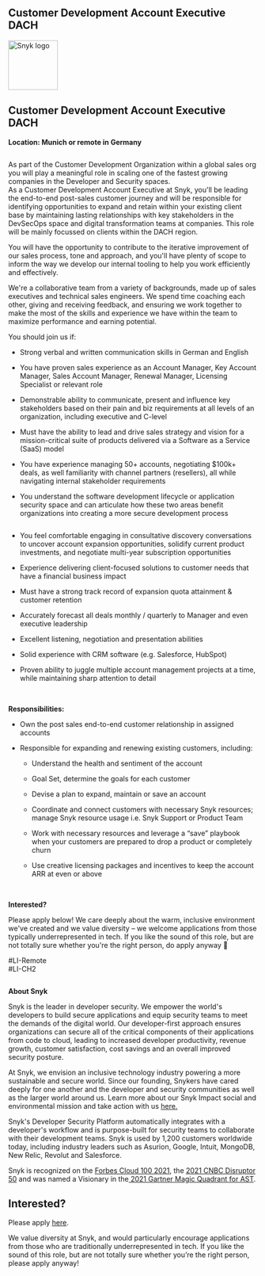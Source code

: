 Customer Development Account Executive DACH
---

<img src="https://res.cloudinary.com/snyk/image/upload/v1537345894/press-kit/brand/logo-black.png" width="100" alt="Snyk logo" />

<div class="page">
<div class="section">
<div class="layoutArea">
<div class="column">
<div class="page">
<div class="section">
<div class="layoutArea">
<div class="column">
<h2><strong>Customer Development Account Executive DACH</strong></h2>
<p><strong>Location: Munich or remote in Germany</strong></p>
</div>
</div>
</div>
</div>
<p>As part of the Customer Development Organization within a global sales org you will play a meaningful role in scaling one of the fastest growing companies in the Developer and Security spaces. <br>As a Customer Development Account Executive at Snyk, you'll be leading the end-to-end post-sales customer journey and will be responsible for identifying opportunities to expand and retain within your existing client base by maintaining lasting relationships with key stakeholders in the DevSecOps space and digital transformation teams at companies. This role will be mainly focussed on clients within the DACH region.</p>
<p>You will have the opportunity to contribute to the iterative improvement of our sales process, tone and approach, and you'll have plenty of scope to inform the way we develop our internal tooling to help you work efficiently and effectively.</p>
<p>We're a collaborative team from a variety of backgrounds, made up of sales executives and technical sales engineers. We spend time coaching each other, giving and receiving feedback, and ensuring we work together to make the most of the skills and experience we have within the team to maximize performance and earning potential.</p>
<p>You should join us if:</p>
<ul>
<li>Strong verbal and written communication skills in German and English&nbsp;</li>
</ul>
<ul>
<li>You have proven sales experience as an Account Manager, Key Account Manager, Sales Account Manager, Renewal Manager, Licensing Specialist or relevant role</li>
<li>
<p>Demonstrable ability to communicate, present and influence key stakeholders based on their pain and biz requirements at all levels of an organization, including executive and C-level</p>
</li>
<li>
<p>Must have the ability to lead and drive sales strategy and vision for a mission-critical suite of products delivered via a Software as a Service (SaaS) model</p>
</li>
<li>
<p>You have experience managing 50+ accounts, negotiating $100k+ deals, as well familiarity with channel partners (resellers), all while navigating internal stakeholder requirements</p>
</li>
<li>
<p>You understand the software development lifecycle or application security space and can articulate how these two areas benefit organizations into creating a more secure development process</p>
</li>
</ul>
</div>
</div>
</div>
</div>
<div class="page">
<div class="section">
<div class="layoutArea">
<div class="column">
<ul>
<li>
<p>You feel comfortable engaging in consultative discovery conversations to uncover account expansion opportunities, solidify current product investments, and negotiate multi-year subscription opportunities</p>
</li>
<li>
<p>Experience delivering client-focused solutions to customer needs that have a financial business impact</p>
</li>
<li>
<p>Must have a strong track record of expansion quota attainment &amp; customer retention</p>
</li>
<li>
<p>Accurately forecast all deals monthly / quarterly to Manager and even executive leadership</p>
</li>
<li>
<p>Excellent listening, negotiation and presentation abilities</p>
</li>
<li>
<p>Solid experience with CRM software (e.g. Salesforce, HubSpot)</p>
</li>
<li>
<p>Proven ability to juggle multiple account management projects at a time, while maintaining sharp attention to detail</p>
</li>
</ul>
<p>&nbsp;</p>
<p><strong>Responsibilities:</strong></p>
<ul>
<li>
<p>Own the post sales end-to-end customer relationship in assigned accounts</p>
</li>
<li>
<p>Responsible for expanding and renewing existing customers, including:</p>
<ul>
<li>
<p>Understand the health and sentiment of the account</p>
</li>
<li>
<p>Goal Set, determine the goals for each customer</p>
</li>
<li>
<p>Devise a plan to expand, maintain or save an account</p>
</li>
<li>
<p>Coordinate and connect customers with necessary Snyk resources; manage Snyk resource usage i.e. Snyk Support or Product Team</p>
</li>
<li>
<p>Work with necessary resources and leverage a “save” playbook when your customers are prepared to drop a product or completely churn</p>
</li>
<li>
<p>Use creative licensing packages and incentives to keep the account ARR at even or above</p>
</li>
</ul>
</li>
</ul>
<p>&nbsp;</p>
<p><strong>Interested?&nbsp;</strong></p>
<p>Please apply below! We care deeply about the warm, inclusive environment we've created and we value diversity – we welcome applications from those typically underrepresented in tech. If you like the sound of this role, but are not totally sure whether you're the right person, do apply anyway 🙂&nbsp;</p>
<p>#LI-Remote<br>#LI-CH2</p>
</div>
</div>
</div>
</div><div class="content-conclusion"><p><strong>About Snyk</strong></p>
<p><span style="font-weight: 400;">Snyk is the leader in developer security. We empower the world's developers to build secure applications and equip security teams to meet the demands of the digital world. Our developer-first approach ensures organizations can secure all of the critical components of their applications from code to cloud, leading to increased developer productivity, revenue growth, customer satisfaction, cost savings and an overall improved security posture.&nbsp;</span></p>
<p><span style="font-weight: 400;">At Snyk, we envision an inclusive technology industry powering a more sustainable and secure world.</span> <span style="font-weight: 400;">Since our founding, Snykers have cared deeply for one another and the developer and security communities as well as the larger world around us. Learn more about our Snyk Impact social and environmental mission and take action with us </span><a href="https://snyk.io/about/snyk-impact/"><span style="font-weight: 400;">here.</span></a></p>
<p><span style="font-weight: 400;">Snyk's Developer Security Platform automatically integrates with a developer's workflow and is purpose-built for security teams to collaborate with their development teams. Snyk is used by 1,200 customers worldwide today, including industry leaders such as Asurion, Google, Intuit, MongoDB, New Relic, Revolut and Salesforce.</span></p>
<p><span style="font-weight: 400;">Snyk is recognized on the </span><a href="https://www.forbes.com/cloud100/#6f24b5ba5f94"><span style="font-weight: 400;">Forbes Cloud 100 2021</span></a><span style="font-weight: 400;">, the </span><a href="https://www.cnbc.com/2021/05/25/these-are-the-2021-cnbc-disruptor-50-companies.html"><span style="font-weight: 400;">2021 CNBC Disruptor 50</span></a><span style="font-weight: 400;"> and was named a Visionary in the</span><a href="https://snyk.io/blog/snyk-visionary-2021-gartner-magic-quadrant-for-ast/"><span style="font-weight: 400;"> 2021 Gartner Magic Quadrant for AST</span></a><span style="font-weight: 400;">.</span></p></div>

Interested?
---

Please apply [here](https://boards.greenhouse.io/snyk/jobs/6366773002#app).

We value diversity at Snyk, and would particularly encourage applications from those who are traditionally underrepresented in tech.
If you like the sound of this role, but are not totally sure whether you’re the right person, please apply anyway!
